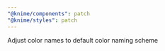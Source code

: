 ```yaml
---
"@knime/components": patch
"@knime/styles": patch
---
```


Adjust color names to default color naming scheme
